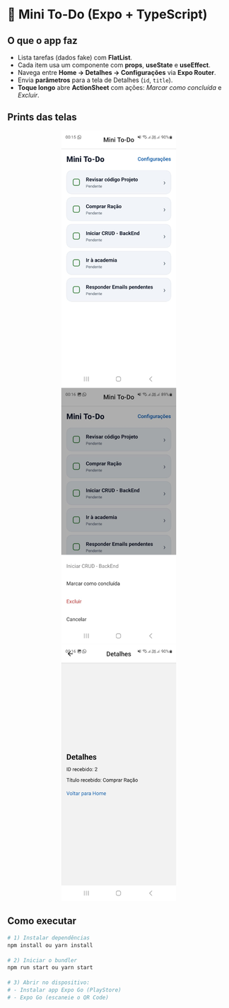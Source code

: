# 📱 Mini To-Do (Expo + TypeScript)

## O que o app faz
- Lista tarefas (dados fake) com **FlatList**.
- Cada item usa um componente com **props**, **useState** e **useEffect**.
- Navega entre **Home → Detalhes → Configurações** via **Expo Router**.
- Envia **parâmetros** para a tela de Detalhes (`id`, `title`).
- **Toque longo** abre **ActionSheet** com ações: *Marcar como concluída* e *Excluir*.

## Prints das telas
<p align="center">
  <img src="./assets/screenshots/home.jpeg" alt="Home" width="260" />
  <img src="./assets/screenshots/list.jpeg" alt="Lista (FlatList)" width="260" />
  <img src="./assets/screenshots/details.jpeg" alt="Detalhes" width="260" />
</p>

## Como executar

```bash
# 1) Instalar dependências
npm install ou yarn install

# 2) Iniciar o bundler
npm run start ou yarn start

# 3) Abrir no dispositivo:
# - Instalar app Expo Go (PlayStore)
# - Expo Go (escaneie o QR Code)
